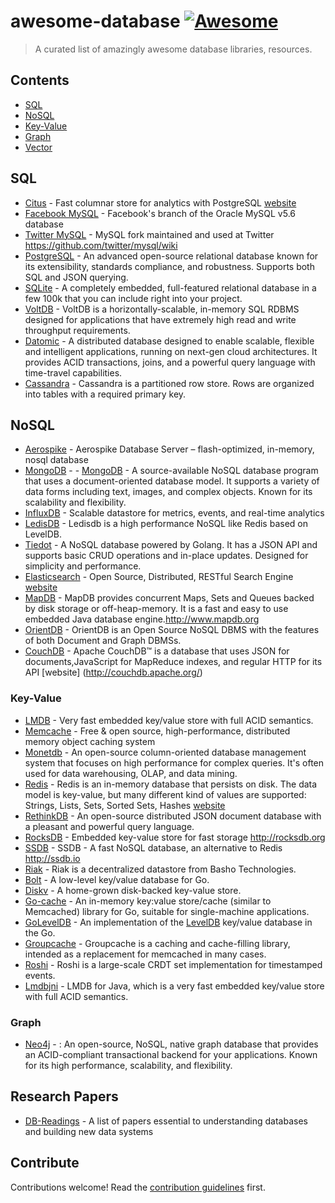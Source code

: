 ﻿# awesome-database [![Awesome](https://awesome.re/badge.svg)](https://awesome.re)

> A curated list of amazingly awesome database libraries, resources.

## Contents

- [SQL](#SQL)
- [NoSQL](#NoSQL)
- [Key-Value](#SQL)
- [Graph](#SQL)
- [Vector](#SQL)

## SQL

- [Citus](https://github.com/citusdata/cstore_fdw) - Fast columnar store for analytics with PostgreSQL [website](http://citusdata.github.io/cstore_fdw/)
- [Facebook MySQL](https://github.com/facebook/mysql-5.6) - Facebook's branch of the Oracle MySQL v5.6 database
- [Twitter MySQL](https://github.com/twitter/mysql) - MySQL fork maintained and used at Twitter https://github.com/twitter/mysql/wiki
- [PostgreSQL](https://github.com/postgres/postgres) - An advanced open-source relational database known for its extensibility, standards compliance, and robustness. Supports both SQL and JSON querying.
- [SQLite](http://www.sqlite.org/) - A completely embedded, full-featured relational database in a few 100k that you can include right into your project.
- [VoltDB](https://github.com/VoltDB/voltdb/) - VoltDB is a horizontally-scalable, in-memory SQL RDBMS designed for applications that have extremely high read and write throughput requirements.
- [Datomic](http://www.datomic.com/) - A distributed database designed to enable scalable, flexible and intelligent applications, running on next-gen cloud architectures. It provides ACID transactions, joins, and a powerful query language with time-travel capabilities.
- [Cassandra](https://github.com/apache/cassandra) - Cassandra is a partitioned row store. Rows are organized into tables with a required primary key.

## NoSQL

- [Aerospike](https://github.com/aerospike/aerospike-server) - Aerospike Database Server – flash-optimized, in-memory, nosql database
- [MongoDB](https://github.com/mongodb/mongo) - - [MongoDB](https://github.com/mongodb/mongo) - A source-available NoSQL database program that uses a document-oriented database model. It supports a variety of data forms including text, images, and complex objects. Known for its scalability and flexibility.
- [InfluxDB](https://github.com/influxdb/influxdb) - Scalable datastore for metrics, events, and real-time analytics
- [LedisDB](https://github.com/siddontang/ledisdb) - Ledisdb is a high performance NoSQL like Redis based on LevelDB.
- [Tiedot](https://github.com/HouzuoGuo/tiedot) - A NoSQL database powered by Golang. It has a JSON API and supports basic CRUD operations and in-place updates. Designed for simplicity and performance.
- [Elasticsearch](https://github.com/elasticsearch/elasticsearch) - Open Source, Distributed, RESTful Search Engine [website](http://elasticsearch.org)
- [MapDB](https://github.com/jankotek/MapDB) - MapDB provides concurrent Maps, Sets and Queues backed by disk storage or off-heap-memory. It is a fast and easy to use embedded Java database engine.http://www.mapdb.org
- [OrientDB](https://github.com/orientechnologies/orientdb) - OrientDB is an Open Source NoSQL DBMS with the features of both Document and Graph DBMSs.
- [CouchDB](https://github.com/apache/couchdb) - Apache CouchDB™ is a database that uses JSON for documents,JavaScript for MapReduce indexes, and regular HTTP for its API [website] (http://couchdb.apache.org/)

### Key-Value

- [LMDB](http://symas.com/mdb/) - Very fast embedded key/value store with full ACID semantics.
- [Memcache](https://github.com/memcached/memcached) - Free & open source, high-performance, distributed memory object caching system
- [Monetdb](https://github.com/snaga/monetdb) - An open-source column-oriented database management system that focuses on high performance for complex queries. It's often used for data warehousing, OLAP, and data mining.
- [Redis](https://github.com/antirez/redis) - Redis is an in-memory database that persists on disk. The data model is key-value, but many different kind of values are supported: Strings, Lists, Sets, Sorted Sets, Hashes [website](http://redis.io)
- [RethinkDB](https://github.com/rethinkdb/rethinkdb) - An open-source distributed JSON document database with a pleasant and powerful query language.
- [RocksDB](https://github.com/facebook/rocksdb) - Embedded key-value store for fast storage http://rocksdb.org
- [SSDB](https://github.com/ideawu/ssdb) - SSDB - A fast NoSQL database, an alternative to Redis http://ssdb.io
- [Riak](https://github.com/basho/riak) - Riak is a decentralized datastore from Basho Technologies.
- [Bolt](https://github.com/boltdb/bolt) - A low-level key/value database for Go.
- [Diskv](https://github.com/peterbourgon/diskv) - A home-grown disk-backed key-value store.
- [Go-cache](https://github.com/pmylund/go-cache) - An in-memory key:value store/cache (similar to Memcached) library for Go, suitable for single-machine applications.
- [GoLevelDB](https://github.com/syndtr/goleveldb) - An implementation of the [LevelDB](https://code.google.com/p/leveldb/) key/value database in the Go.
- [Groupcache](https://github.com/golang/groupcache) - Groupcache is a caching and cache-filling library, intended as a replacement for memcached in many cases.
- [Roshi](https://github.com/soundcloud/roshi/) - Roshi is a large-scale CRDT set implementation for timestamped events.
- [Lmdbjni](https://github.com/deephacks/lmdbjni) - LMDB for Java, which is a very fast embedded key/value store with full ACID semantics.

### Graph

- [Neo4j](https://github.com/neo4j/neo4j) - : An open-source, NoSQL, native graph database that provides an ACID-compliant transactional backend for your applications. Known for its high performance, scalability, and flexibility.

## Research Papers

- [DB-Readings](https://github.com/rxin/db-readings) - A list of papers essential to understanding databases and building new data systems

## Contribute

Contributions welcome! Read the [contribution guidelines](contributing.md) first.
